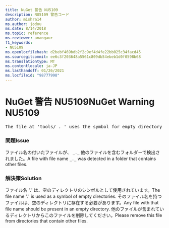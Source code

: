 ```yaml
---
title: NuGet 警告 NU5109
description: NU5109 警告コード
author: mishra14
ms.author: jodou
ms.date: 8/14/2018
ms.topic: reference
ms.reviewer: anangaur
f1_keywords:
- NU5109
ms.openlocfilehash: d2bebf469bdb2f2c9ef4d4fe22bb025c34facd45
ms.sourcegitcommit: ee6c3f203648a5561c809db54ebeb1d0f0598b68
ms.translationtype: MT
ms.contentlocale: ja-JP
ms.lasthandoff: 01/26/2021
ms.locfileid: "98777998"
---
```

# <a name="nuget-warning-nu5109"></a><span data-ttu-id="870da-103">NuGet 警告 NU5109</span><span class="sxs-lookup"><span data-stu-id="870da-103">NuGet Warning NU5109</span></span>
<pre>The file at 'tools/_._' uses the symbol for empty directory '_._', but it is present in a directory that contains other files. Please remove this file from directories that contain other files.</pre>

### <a name="issue"></a><span data-ttu-id="870da-104">問題</span><span class="sxs-lookup"><span data-stu-id="870da-104">Issue</span></span>

<span data-ttu-id="870da-105">ファイル名の付いたファイルが、 `_._` 他のファイルを含むフォルダーで検出されました。</span><span class="sxs-lookup"><span data-stu-id="870da-105">A file with file name `_._` was detected in a folder that contains other files.</span></span>


### <a name="solution"></a><span data-ttu-id="870da-106">解決策</span><span class="sxs-lookup"><span data-stu-id="870da-106">Solution</span></span>

 <span data-ttu-id="870da-107">ファイル名 '_._' は、空のディレクトリのシンボルとして使用されています。</span><span class="sxs-lookup"><span data-stu-id="870da-107">The file name '_._' is used as a symbol of empty directories.</span></span> <span data-ttu-id="870da-108">そのファイル名を持つファイルは、空のディレクトリに存在する必要があります。</span><span class="sxs-lookup"><span data-stu-id="870da-108">Any file with that file name should be present in an empty directory.</span></span> <span data-ttu-id="870da-109">他のファイルが含まれているディレクトリからこのファイルを削除してください。</span><span class="sxs-lookup"><span data-stu-id="870da-109">Please remove this file from directories that contain other files.</span></span>

